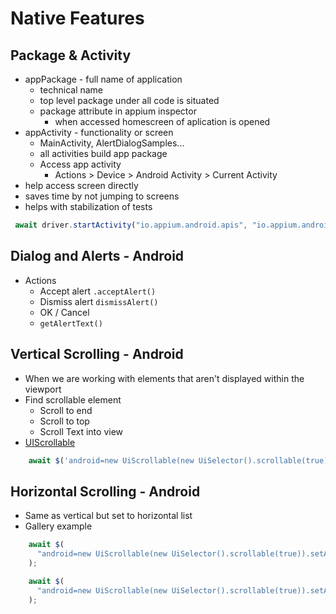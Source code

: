# Native Features

## Package & Activity

* appPackage - full name of application
  * technical name
  * top level package under all code is situated
  * package attribute in appium inspector
    * when accessed homescreen of aplication is opened
* appActivity - functionality or screen
  * MainActivity, AlertDialogSamples...
  * all activities build app package
  * Access app activity
    * Actions > Device > Android Activity > Current Activity
* help access screen directly
* saves time by not jumping to screens
* helps with stabilization of tests

```js
 await driver.startActivity("io.appium.android.apis", "io.appium.android.apis.app.AlertDialogSamples");
```

## Dialog and Alerts - Android

* Actions
  * Accept alert `.acceptAlert()`
  * Dismiss alert `dismissAlert()`
  * OK / Cancel
  * `getAlertText()`

## Vertical Scrolling - Android

* When we are working with elements that aren't displayed within the viewport
* Find scrollable element
  * Scroll to end
  * Scroll to top
  * Scroll Text into view
* [UIScrollable](https://developer.android.com/reference/androidx/test/uiautomator/UiScrollable)

```js
    await $('android=new UiScrollable(new UiSelector().scrollable(true)).scrollTextIntoView("Secure Surfaces")').click();
```

## Horizontal Scrolling - Android

* Same as vertical but set to horizontal list
* Gallery example

```js
    await $(
      "android=new UiScrollable(new UiSelector().scrollable(true)).setAsHorizontalList().scrollForward()"
    );

    await $(
      "android=new UiScrollable(new UiSelector().scrollable(true)).setAsHorizontalList().scrollBackward()"
    );
```
